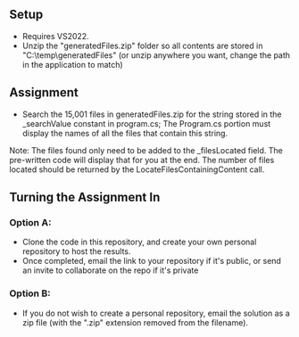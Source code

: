 ## Setup

- Requires VS2022.
- Unzip the "generatedFiles.zip" folder so all contents are stored in "C:\temp\generatedFiles" (or unzip anywhere you want, change the path in the application to match)
  
## Assignment

- Search the 15,001 files in generatedFiles.zip for the string stored in the _searchValue constant in program.cs; The Program.cs portion must display the names of all the files that contain this string.

Note: The files found only need to be added to the _filesLocated field. The pre-written code will display that for you at the end. The number of files located should be returned by the LocateFilesContainingContent call.


## Turning the Assignment In
### Option A:
- Clone the code in this repository, and create your own personal repository to host the results.
- Once completed, email the link to your repository if it's public, or send an invite to collaborate on the repo if it's private

### Option B:
- If you do not wish to create a personal repository, email the solution as a zip file (with the ".zip" extension removed from the filename).
